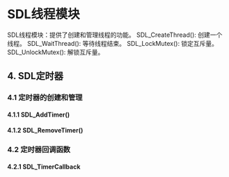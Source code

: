 ﻿# SDL线程模块

SDL线程模块：提供了创建和管理线程的功能。
SDL_CreateThread(): 创建一个线程。
SDL_WaitThread(): 等待线程结束。
SDL_LockMutex(): 锁定互斥量。
SDL_UnlockMutex(): 解锁互斥量。


## 4. SDL定时器
### 4.1 定时器的创建和管理
#### 4.1.1 SDL_AddTimer()
#### 4.1.2 SDL_RemoveTimer()
### 4.2 定时器回调函数
#### 4.2.1 SDL_TimerCallback